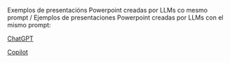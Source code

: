 Exemplos de presentacións Powerpoint creadas por LLMs co mesmo prompt / Ejemplos de presentaciones Powerpoint creadas por LLMs con el mismo prompt:

[ChatGPT](creadoporchatgpt.pptx)

[Copilot](creadoporcopilot.pptx)
